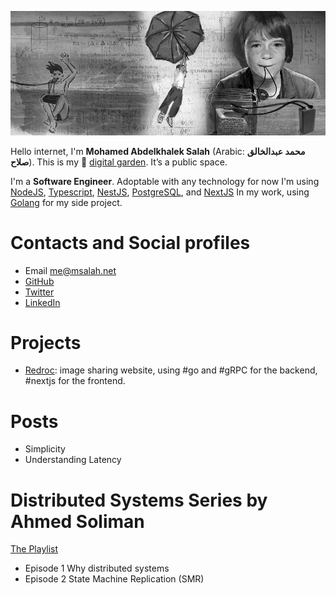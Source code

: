 ![Science is amazing](/public/1bc2556aa3725ac148291f81f1a42d7768f25d662cb6935f45c7428306759d3c.jpg)

Hello internet, I'm **Mohamed Abdelkhalek Salah** (Arabic: **محمد عبدالخالق صلاح**). This is my :house_with_garden: [digital garden](https://github.com/MaggieAppleton/digital-gardeners). It’s a public space.

I'm a **Software Engineer**. Adoptable with any technology for now I'm using [NodeJS](https://nodejs.org/), [Typescript](https://www.typescriptlang.org/), [NestJS](https://nestjs.com/), [PostgreSQL](https://www.postgresql.org/), and [NextJS](https://nextjs.org/) In my work, using [Golang](https://go.dev/) for my side project.

# Contacts and Social profiles

* Email [me@msalah.net](mailto:me@msalah.net)
* [GitHub](https://www.github.com/m4salah)
* [Twitter](https://www.twitter.com/msalah1337)
* [LinkedIn](https://www.linkedin.com/in/mohamed-a-salah)

# Projects

* [Redroc](https://redroc.xyz): image sharing website, using #go and #gRPC for the backend, #nextjs for the frontend.

# Posts

* Simplicity
* Understanding Latency

# Distributed Systems Series by Ahmed Soliman
[The Playlist](https://www.youtube.com/playlist?list=PLald6EODoOJW3alE1oPAkGF0bHZkPIeTK)
- Episode 1 Why distributed systems
- Episode 2 State Machine Replication (SMR)
